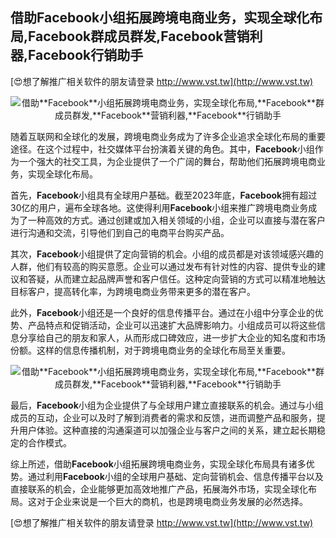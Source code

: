 ## **借助**Facebook**小组拓展跨境电商业务，实现全球化布局,**Facebook**群成员群发,**Facebook**营销利器,**Facebook**行销助手**

[😍想了解推广相关软件的朋友请登录 http://www.vst.tw](http://www.vst.tw)

 <center><img src="https://vst.tw/MP4/tuiguang/png/8.png" alt="借助**Facebook**小组拓展跨境电商业务，实现全球化布局,**Facebook**群成员群发,**Facebook**营销利器,**Facebook**行销助手"></center>

随着互联网和全球化的发展，跨境电商业务成为了许多企业追求全球化布局的重要途径。在这个过程中，社交媒体平台扮演着关键的角色。其中，**Facebook**小组作为一个强大的社交工具，为企业提供了一个广阔的舞台，帮助他们拓展跨境电商业务，实现全球化布局。

首先，**Facebook**小组具有全球用户基础。截至2023年底，**Facebook**拥有超过30亿的用户，遍布全球各地。这使得利用**Facebook**小组来推广跨境电商业务成为了一种高效的方式。通过创建或加入相关领域的小组，企业可以直接与潜在客户进行沟通和交流，引导他们到自己的电商平台购买产品。

其次，**Facebook**小组提供了定向营销的机会。小组的成员都是对该领域感兴趣的人群，他们有较高的购买意愿。企业可以通过发布有针对性的内容、提供专业的建议和答疑，从而建立起品牌声誉和客户信任。这种定向营销的方式可以精准地触达目标客户，提高转化率，为跨境电商业务带来更多的潜在客户。

此外，**Facebook**小组还是一个良好的信息传播平台。通过在小组中分享企业的优势、产品特点和促销活动，企业可以迅速扩大品牌影响力。小组成员可以将这些信息分享给自己的朋友和家人，从而形成口碑效应，进一步扩大企业的知名度和市场份额。这样的信息传播机制，对于跨境电商业务的全球化布局至关重要。

 <center><img src="https://vst.tw/MP4/tuiguang/png/2.png" alt="借助**Facebook**小组拓展跨境电商业务，实现全球化布局,**Facebook**群成员群发,**Facebook**营销利器,**Facebook**行销助手"></center>

最后，**Facebook**小组为企业提供了与全球用户建立直接联系的机会。通过与小组成员的互动，企业可以及时了解到消费者的需求和反馈，进而调整产品和服务，提升用户体验。这种直接的沟通渠道可以加强企业与客户之间的关系，建立起长期稳定的合作模式。

综上所述，借助**Facebook**小组拓展跨境电商业务，实现全球化布局具有诸多优势。通过利用**Facebook**小组的全球用户基础、定向营销机会、信息传播平台以及直接联系的机会，企业能够更加高效地推广产品，拓展海外市场，实现全球化布局。这对于企业来说是一个巨大的商机，也是跨境电商业务发展的必然选择。

[😍想了解推广相关软件的朋友请登录 http://www.vst.tw](http://www.vst.tw)



